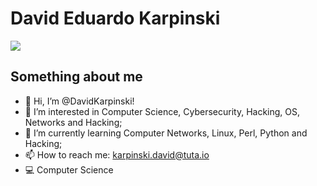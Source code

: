# David Eduardo Karpinski

<img src="https://cdn.jsdelivr.net/gh/devicons/devicon/icons/cplusplus/cplusplus-original.svg" />

## Something about me

- 👋 Hi, I’m @DavidKarpinski!
- 👀 I’m interested in Computer Science, Cybersecurity, Hacking, OS, Networks and Hacking;
- 🌱 I’m currently learning Computer Networks, Linux, Perl, Python and Hacking;
- 📫 How to reach me: karpinski.david@tuta.io
- 💻 Computer Science
